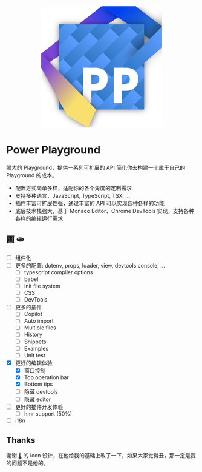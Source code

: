 <div align="center">
  <img src="./PP_JB.svg" alt="Power Playground Icon" width="320">
</div>

# Power Playground

强大的 Playground，提供一系列可扩展的 API 简化你去构建一个属于自己的 Playground 的成本。

* 配置方式简单多样，适配你的各个角度的定制需求
* 支持多种语言，JavaScript, TypeScript, TSX, ...
* 插件丰富可扩展性强，通过丰富的 API 可以实现各种各样的功能
* 底层技术栈强大，基于 Monaco Editor、Chrome DevTools 实现，支持各种各样的编辑运行需求

## 画 🫓

* [ ] 组件化
* [ ] 更多的配置: dotenv, props, loader, view, devtools console, ...
  * [ ] typescript compiler options
  * [ ] babel
  * [ ] init file system
  * [ ] CSS
  * [ ] DevTools
* [ ] 更多的插件
  * [ ] Copilot
  * [ ] Auto import
  * [ ] Multiple files
  * [ ] History
  * [ ] Snippets
  * [ ] Examples
  * [ ] Unit test
* [x] 更好的编辑体验
  * [x] 窗口控制
  * [x] Top operation bar
  * [x] Bottom tips
  * [ ] 隐藏 devtools
  * [ ] 隐藏 editor
* [ ] 更好的插件开发体验
  * [ ] hmr support (50%)
* [ ] i18n

## Thanks

谢谢 [🔩](https://github.com/losses) 的 icon 设计，在他给我的基础上改了一下，如果大家觉得丑，那一定是我的问题不是他的。
